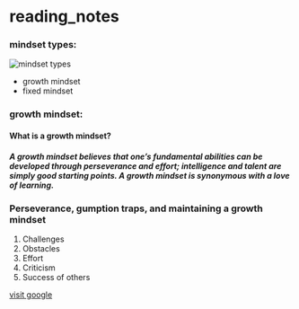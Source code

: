 # reading_notes

### mindset types:
![mindset types](https://sites.dartmouth.edu/learning/files/2017/05/Growth-Mindset_Copyright-Big-Change1.jpg)
* growth mindset
* fixed mindset 

### growth mindset:

#### What is a growth mindset?
##### A growth mindset believes that one’s fundamental abilities can be developed through perseverance and effort; intelligence and talent are simply good starting points. A growth mindset is synonymous with a love of learning.

### Perseverance, gumption traps, and maintaining a growth mindset
1. Challenges
2. Obstacles
3. Effort
4. Criticism
5. Success of others

[visit google](https://www.google.com/)
